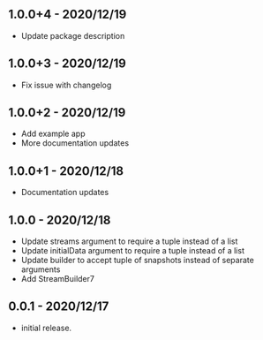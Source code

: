 ## 1.0.0+4 - 2020/12/19

- Update package description

## 1.0.0+3 - 2020/12/19

- Fix issue with changelog

## 1.0.0+2 - 2020/12/19

- Add example app
- More documentation updates

## 1.0.0+1 - 2020/12/18

- Documentation updates

## 1.0.0 - 2020/12/18

- Update streams argument to require a tuple instead of a list
- Update initialData argument to require a tuple instead of a list
- Update builder to accept tuple of snapshots instead of separate arguments 
- Add StreamBuilder7

## 0.0.1 - 2020/12/17

* initial release.
